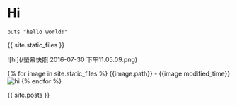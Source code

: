 # Hi

```
puts "hello world!"
```

{{ site.static_files }}


![hi](/螢幕快照 2016-07-30 下午11.05.09.png)

{% for image in site.static_files %}
    {{image.path}} - {{image.modified_time}}
    ![hi]({{site.baseurl}}{{image.path}})
{% endfor %}


{{ site.posts }}
